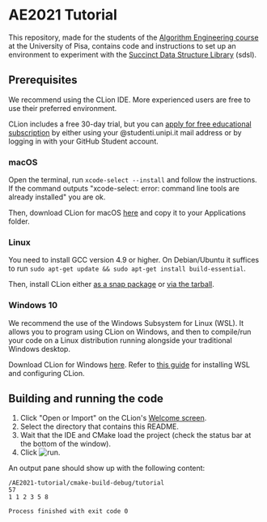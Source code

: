 # AE2021 Tutorial

This repository, made for the students of the [Algorithm Engineering course](http://didawiki.di.unipi.it/doku.php/magistraleinformaticanetworking/ae/ae2021/start) at the University of Pisa, contains code and instructions to set up an environment to experiment with the [Succinct Data Structure Library](https://github.com/simongog/sdsl-lite) (sdsl).

## Prerequisites

We recommend using the CLion IDE. More experienced users are free to use their preferred environment.

CLion includes a free 30-day trial, but you can [apply for free educational subscription](https://www.jetbrains.com/shop/eform/students) by either using your @studenti.unipi.it mail address or by logging in with your GitHub Student account.

### macOS

Open the terminal, run `xcode-select --install` and follow the instructions. If the command outputs "xcode-select: error: command line tools are already installed" you are ok.

Then, download CLion for macOS [here](https://www.jetbrains.com/clion/download/#section=mac) and copy it to your Applications folder.

### Linux

You need to install GCC version 4.9 or higher. On Debian/Ubuntu it suffices to run `sudo apt-get update && sudo apt-get install build-essential`.

Then, install CLion either [as a snap package](https://snapcraft.io/clion) or [via the tarball](https://www.jetbrains.com/help/clion/installation-guide.html#standalone).

### Windows 10

We recommend the use of the Windows Subsystem for Linux (WSL).
It allows you to program using CLion on Windows, and then to compile/run your code on a Linux distribution running alongside your traditional Windows desktop.

Download CLion for Windows [here](https://www.jetbrains.com/clion/download/#section=windows). Refer to [this guide](https://www.jetbrains.com/help/clion/how-to-use-wsl-development-environment-in-clion.html) for installing WSL and configuring CLion.

## Building and running the code

1. Click "Open or Import" on the CLion's [Welcome screen](https://www.jetbrains.com/help/clion/welcome-screen.html).
2. Select the directory that contains this README.
3. Wait that the IDE and CMake load the project (check the status bar at the bottom of the window).
4. Click ![run](https://www.jetbrains.com/help/img/idea/2020.2/icons.actions.execute.svg).

An output pane should show up with the following content:

```
/AE2021-tutorial/cmake-build-debug/tutorial
57
1 1 2 3 5 8

Process finished with exit code 0
```
